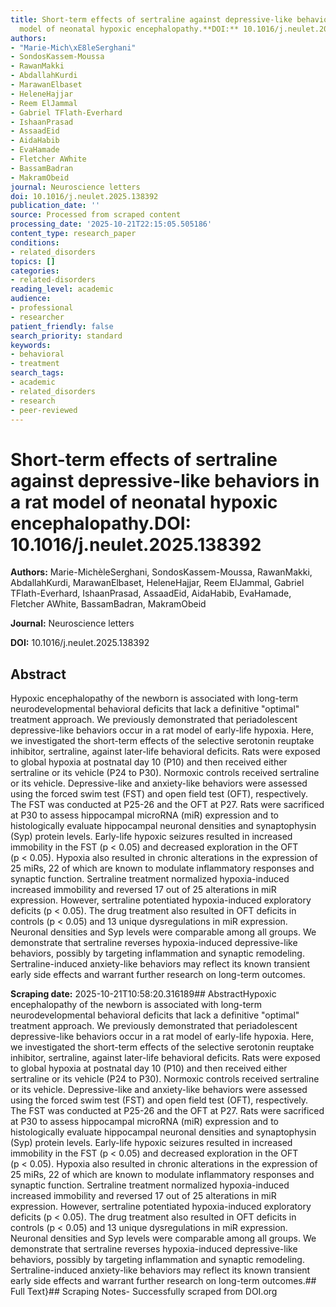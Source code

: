 ```yaml
---
title: Short-term effects of sertraline against depressive-like behaviors in a rat
  model of neonatal hypoxic encephalopathy.**DOI:** 10.1016/j.neulet.2025.138392
authors:
- "Marie-Mich\xE8leSerghani"
- SondosKassem-Moussa
- RawanMakki
- AbdallahKurdi
- MarawanElbaset
- HeleneHajjar
- Reem ElJammal
- Gabriel TFlath-Everhard
- IshaanPrasad
- AssaadEid
- AidaHabib
- EvaHamade
- Fletcher AWhite
- BassamBadran
- MakramObeid
journal: Neuroscience letters
doi: 10.1016/j.neulet.2025.138392
publication_date: ''
source: Processed from scraped content
processing_date: '2025-10-21T22:15:05.505186'
content_type: research_paper
conditions:
- related_disorders
topics: []
categories:
- related-disorders
reading_level: academic
audience:
- professional
- researcher
patient_friendly: false
search_priority: standard
keywords:
- behavioral
- treatment
search_tags:
- academic
- related_disorders
- research
- peer-reviewed
---
```


# Short-term effects of sertraline against depressive-like behaviors in a rat model of neonatal hypoxic encephalopathy.**DOI:** 10.1016/j.neulet.2025.138392

**Authors:** Marie-MichèleSerghani, SondosKassem-Moussa, RawanMakki, AbdallahKurdi, MarawanElbaset, HeleneHajjar, Reem ElJammal, Gabriel TFlath-Everhard, IshaanPrasad, AssaadEid, AidaHabib, EvaHamade, Fletcher AWhite, BassamBadran, MakramObeid

**Journal:** Neuroscience letters

**DOI:** 10.1016/j.neulet.2025.138392

## Abstract

Hypoxic encephalopathy of the newborn is associated with long-term neurodevelopmental behavioral deficits that lack a definitive "optimal" treatment approach. We previously demonstrated that periadolescent depressive-like behaviors occur in a rat model of early-life hypoxia. Here, we investigated the short-term effects of the selective serotonin reuptake inhibitor, sertraline, against later-life behavioral deficits. Rats were exposed to global hypoxia at postnatal day 10 (P10) and then received either sertraline or its vehicle (P24 to P30). Normoxic controls received sertraline or its vehicle. Depressive-like and anxiety-like behaviors were assessed using the forced swim test (FST) and open field test (OFT), respectively. The FST was conducted at P25-26 and the OFT at P27. Rats were sacrificed at P30 to assess hippocampal microRNA (miR) expression and to histologically evaluate hippocampal neuronal densities and synaptophysin (Syp) protein levels. Early-life hypoxic seizures resulted in increased immobility in the FST (p < 0.05) and decreased exploration in the OFT (p < 0.05). Hypoxia also resulted in chronic alterations in the expression of 25 miRs, 22 of which are known to modulate inflammatory responses and synaptic function. Sertraline treatment normalized hypoxia-induced increased immobility and reversed 17 out of 25 alterations in miR expression. However, sertraline potentiated hypoxia-induced exploratory deficits (p < 0.05). The drug treatment also resulted in OFT deficits in controls (p < 0.05) and 13 unique dysregulations in miR expression. Neuronal densities and Syp levels were comparable among all groups. We demonstrate that sertraline reverses hypoxia-induced depressive-like behaviors, possibly by targeting inflammation and synaptic remodeling. Sertraline-induced anxiety-like behaviors may reflect its known transient early side effects and warrant further research on long-term outcomes.

**Scraping date:** 2025-10-21T10:58:20.316189## AbstractHypoxic encephalopathy of the newborn is associated with long-term neurodevelopmental behavioral deficits that lack a definitive "optimal" treatment approach. We previously demonstrated that periadolescent depressive-like behaviors occur in a rat model of early-life hypoxia. Here, we investigated the short-term effects of the selective serotonin reuptake inhibitor, sertraline, against later-life behavioral deficits. Rats were exposed to global hypoxia at postnatal day 10 (P10) and then received either sertraline or its vehicle (P24 to P30). Normoxic controls received sertraline or its vehicle. Depressive-like and anxiety-like behaviors were assessed using the forced swim test (FST) and open field test (OFT), respectively. The FST was conducted at P25-26 and the OFT at P27. Rats were sacrificed at P30 to assess hippocampal microRNA (miR) expression and to histologically evaluate hippocampal neuronal densities and synaptophysin (Syp) protein levels. Early-life hypoxic seizures resulted in increased immobility in the FST (p < 0.05) and decreased exploration in the OFT (p < 0.05). Hypoxia also resulted in chronic alterations in the expression of 25 miRs, 22 of which are known to modulate inflammatory responses and synaptic function. Sertraline treatment normalized hypoxia-induced increased immobility and reversed 17 out of 25 alterations in miR expression. However, sertraline potentiated hypoxia-induced exploratory deficits (p < 0.05). The drug treatment also resulted in OFT deficits in controls (p < 0.05) and 13 unique dysregulations in miR expression. Neuronal densities and Syp levels were comparable among all groups. We demonstrate that sertraline reverses hypoxia-induced depressive-like behaviors, possibly by targeting inflammation and synaptic remodeling. Sertraline-induced anxiety-like behaviors may reflect its known transient early side effects and warrant further research on long-term outcomes.## Full Text}## Scraping Notes- Successfully scraped from DOI.org